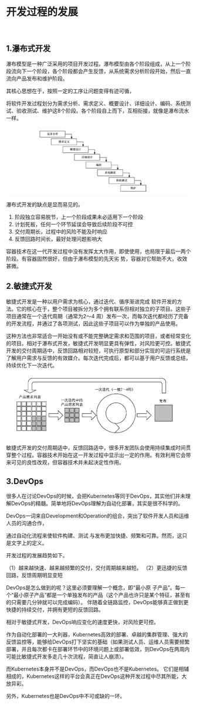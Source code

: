 # 开发过程的发展

​	

## 1.瀑布式开发

瀑布模型是一种广泛采用的项目开发过程。瀑布模型由各个阶段组成，从上一个阶段流向下一个阶段，各个阶段都会产生反馈，从系统需求分析阶段开始，然后一直流向产品发布和维护阶段。

其核心思想在于，按照一定的工序让问题变得有迹可循，

将软件开发过程划分为需求分析、需求定义、概要设计、详细设计、编码、系统测试、验收测试、维护这8个阶段。各个阶段自上而下，互相衔接，就像是瀑布流水一样。

![](../../_static/image-20220401163450525.png)



瀑布式开发的缺点是显而易见的。

1. 阶段独立容易脱节，上一个阶段成果未必适用下一个阶段
2. 计划死板，任何一个环节延误会导致后续阶段不可控
3. 交付周期长，过程中的风险不能及时响应
4. 反馈回路时间长，最好处理问题影响大

容器技术在这一代开发过程中没有发挥太大作用，即使使用，也局限于最后一两个阶段。有容器固然很好，但由于瀑布模型的先天劣
势，容器对它帮助不大，收效甚微。



## 2.敏捷式开发

敏捷式开发是一种以用户需求为核心，通过迭代、循序渐进完成
软件开发的方法。它的核心在于，整个项目被拆分为多个拥有联系但相对独立的子项目。这些子项目通常在一个迭代周期（通常为2～4
周）发布一次，而每次迭代都经历了完备的开发流程，并通过了各项测试，因此这些子项目可以作为单独的产品使用。

这种方法也非常适合一开始没有或不能完整确定需求和范围的项目，或者经常变化的项目。相对于瀑布式开发，敏捷式开发明显更具有弹性，对风险更可控。敏捷式开发的交付周期适中，反馈回路相对较短，可执行原型和部分实现的可运行系统是了解用户需求与反馈的有效媒介。每次迭代完成后，都可以基于用户反馈或总结，持续优化下一次迭代。

![](../../_static/image-20220401163853199.png)

敏捷式开发的交付周期适中，反馈回路适中，很多开发团队会使用持续集成时间贯穿整个过程。容器技术开始在这一开发过程中显示出一定的作用。有效利用它会带来可见的良性改观，但容器技术并未起决定性作用。





## 3.DevOps

很多人在讨论DevOps的时候，会把Kubernetes等同于DevOps，其实他们并未理解DevOps的精髓。简单地将DevOps理解为自动化部署，其实是很不科学的。

DevOps一词来自Development和Operation的组合，突出了软件开发人员和运维人员的沟通合作，

通过自动化流程来使软件构建、测试
与发布更加快捷、频繁和可靠。然而，这只是文字上的定义。


开发过程的发展趋势如下。

（1）越来越快速、越来越频繁的交付，交付周期越来越短。
（2）更迅捷的反馈回路，反馈周期明显变短



DevOps是怎么做到的呢？这里必须要理解一个概念，即“最小原
子产品”。每一个“最小原子产品”都是一个单独发布的产品（这个产品也许只是某个特征，甚至有的只需要几分钟就可以完成编码）。
伴随着全链路监控，DevOps能够真正做到更快捷的持续交付，并拥有更短的反馈回路。

相对于敏捷式开发，DevOps响应变化的速度更快，对风险更可控。

作为自动化部署的一大利器，Kubernetes高效的部署、卓越的集群管理、强大的反馈监控等，能够给DevOps打下坚实的基础（如果测试人员、运维人员需要频繁部署，并且每次都卡在部署环节中的环境问题上或部署低效，则DevOps在两周内可能比敏捷式开发多走几十次流程，简直让人崩溃）。

而Kubernetes本身并不是DevOps，而DevOps也不是Kubernetes。
它们是相辅相成的，Kubernetes这样的平台会真正在DevOps这种开发过程中尽其所能，大放异彩。

另外，Kubernetes也是DevOps中不可或缺的一环。







